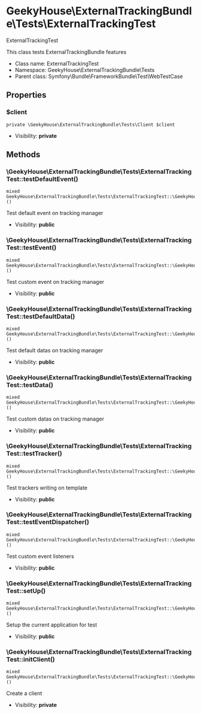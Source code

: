 GeekyHouse\ExternalTrackingBundle\Tests\ExternalTrackingTest
===============

ExternalTrackingTest

This class tests ExternalTrackingBundle features


* Class name: ExternalTrackingTest
* Namespace: GeekyHouse\ExternalTrackingBundle\Tests
* Parent class: Symfony\Bundle\FrameworkBundle\Test\WebTestCase





Properties
----------


### $client

```
private \GeekyHouse\ExternalTrackingBundle\Tests\Client $client
```





* Visibility: **private**


Methods
-------


### \GeekyHouse\ExternalTrackingBundle\Tests\ExternalTrackingTest::testDefaultEvent()

```
mixed GeekyHouse\ExternalTrackingBundle\Tests\ExternalTrackingTest::\GeekyHouse\ExternalTrackingBundle\Tests\ExternalTrackingTest::testDefaultEvent()()
```

Test default event on tracking manager



* Visibility: **public**



### \GeekyHouse\ExternalTrackingBundle\Tests\ExternalTrackingTest::testEvent()

```
mixed GeekyHouse\ExternalTrackingBundle\Tests\ExternalTrackingTest::\GeekyHouse\ExternalTrackingBundle\Tests\ExternalTrackingTest::testEvent()()
```

Test custom event on tracking manager



* Visibility: **public**



### \GeekyHouse\ExternalTrackingBundle\Tests\ExternalTrackingTest::testDefaultData()

```
mixed GeekyHouse\ExternalTrackingBundle\Tests\ExternalTrackingTest::\GeekyHouse\ExternalTrackingBundle\Tests\ExternalTrackingTest::testDefaultData()()
```

Test default datas on tracking manager



* Visibility: **public**



### \GeekyHouse\ExternalTrackingBundle\Tests\ExternalTrackingTest::testData()

```
mixed GeekyHouse\ExternalTrackingBundle\Tests\ExternalTrackingTest::\GeekyHouse\ExternalTrackingBundle\Tests\ExternalTrackingTest::testData()()
```

Test custom datas on tracking manager



* Visibility: **public**



### \GeekyHouse\ExternalTrackingBundle\Tests\ExternalTrackingTest::testTracker()

```
mixed GeekyHouse\ExternalTrackingBundle\Tests\ExternalTrackingTest::\GeekyHouse\ExternalTrackingBundle\Tests\ExternalTrackingTest::testTracker()()
```

Test trackers writing on template



* Visibility: **public**



### \GeekyHouse\ExternalTrackingBundle\Tests\ExternalTrackingTest::testEventDispatcher()

```
mixed GeekyHouse\ExternalTrackingBundle\Tests\ExternalTrackingTest::\GeekyHouse\ExternalTrackingBundle\Tests\ExternalTrackingTest::testEventDispatcher()()
```

Test custom event listeners



* Visibility: **public**



### \GeekyHouse\ExternalTrackingBundle\Tests\ExternalTrackingTest::setUp()

```
mixed GeekyHouse\ExternalTrackingBundle\Tests\ExternalTrackingTest::\GeekyHouse\ExternalTrackingBundle\Tests\ExternalTrackingTest::setUp()()
```

Setup the current application for test



* Visibility: **public**



### \GeekyHouse\ExternalTrackingBundle\Tests\ExternalTrackingTest::initClient()

```
mixed GeekyHouse\ExternalTrackingBundle\Tests\ExternalTrackingTest::\GeekyHouse\ExternalTrackingBundle\Tests\ExternalTrackingTest::initClient()()
```

Create a client



* Visibility: **private**


